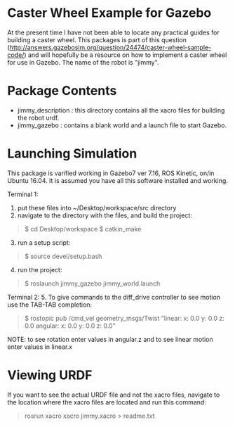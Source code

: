 Caster Wheel Example for Gazebo
===============================

At the present time I have not been able to locate any practical guides for
building a caster wheel. This packages is part of this question (http://answers.gazebosim.org/question/24474/caster-wheel-sample-code/) and will hopefully be a resource on how to implement a caster wheel for use in Gazebo. The name of the robot is "jimmy".

Package Contents
================

 - jimmy_description : this directory contains all the xacro files for building the robot urdf.
 - jimmy_gazebo : contains a blank world and a launch file to start Gazebo.


Launching Simulation
====================
This package is varified working in Gazebo7 ver 7.16, ROS Kinetic, on/in Ubuntu 16.04. 
It is assumed you have all this software installed and working. 

Terminal 1:
 1. put these files into ~/Desktop/workspace/src directory
 2. navigate to the directory with the files, and build the project:
 > $ cd Desktop/workspace
 > $ catkin_make
 3. run a setup script:
 > $ source devel/setup.bash 
 4. run the project:
 > $ roslaunch jimmy_gazebo jimmy_world.launch

Terminal 2:
 5. To give commands to the diff_drive controller to see motion use the TAB-TAB completion:
 > $ rostopic pub /cmd_vel geometry_msgs/Twist "linear:
  x: 0.0
  y: 0.0
  z: 0.0
angular:
  x: 0.0
  y: 0.0
  z: 0.0" 
 
NOTE: to see rotation enter values in angular.z and to see linear motion enter values in linear.x

Viewing URDF
============
If you want to see the actual URDF file and not the xacro files, navigate to the location 
where the xacro files are located and run this command:
  > rosrun xacro xacro jimmy.xacro > readme.txt




